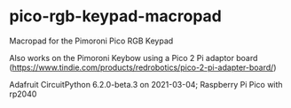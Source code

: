 # pico-rgb-keypad-macropad
 Macropad for the Pimoroni Pico RGB Keypad
 
 Also works on the Pimoroni Keybow using a Pico 2 Pi adaptor board (https://www.tindie.com/products/redrobotics/pico-2-pi-adapter-board/)

Adafruit CircuitPython 6.2.0-beta.3 on 2021-03-04; Raspberry Pi Pico with rp2040